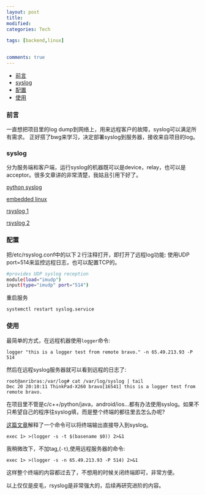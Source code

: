```yaml
---
layout: post
title:
modified:
categories: Tech
 
tags: [backend,linux]

  
comments: true
---
```

<!-- TOC -->

- [前言](#前言)
- [syslog](#syslog)
- [配置](#配置)
- [使用](#使用)

<!-- /TOC -->

### 前言
一直想把项目里的log dump到网络上，用来远程客户的故障，syslog可以满足所有需求。
正好搭了bwg来学习，决定部署syslog到服务器，接收来自项目的log。

### syslog
分为服务端和客户端，运行syslog的机器既可以是device，relay，也可以是acceptor。很多文章讲的非常清楚，我姑且引用下好了。

[python syslog](https://www.cnblogs.com/newguy/p/6093290.html)

[embedded linux](http://blog.csdn.net/yangxuan12580/article/details/51497069)

[rsyslog 1](https://huoding.com/2014/05/09/347)

[rsyslog 2](http://www.cnblogs.com/tobeseeker/archive/2013/03/10/2953250.html)


### 配置

把/etc/rsyslog.conf中的以下２行注释打开，即打开了远程log功能:
使用UDP port=514来监控远程日志，也可以配置TCP的。
```sh
#provides UDP syslog reception
module(load="imudp")
input(type="imudp" port="514")
```
重启服务 
```
systemctl restart syslog.service
```

### 使用
最简单的方式，在远程机器使用`logger`命令:
```
logger "this is a logger test from remote bravo." -n 65.49.213.93 -P 514
```

然后在远程syslog服务器就可以看到远程的日志了:
```
root@anribras:/var/log# cat /var/log/syslog | tail
Dec 20 20:10:11 ThinkPad-X260 bravo[16541] this is a logger test from remote bravo.
```

在项目里不管是c/c++/python/java，android/ios...都有办法使用syslog。如果不只希望自己的程序往syslog填，而是整个终端的都往里去怎么办呢?

[这篇文章](http://urbanautomaton.com/blog/2014/09/09/redirecting-bash-script-output-to-syslog/)解释了一个命令可以将终端输出直接导入到syslog。
```
exec 1> >(logger -s -t $(basename $0)) 2>&1
```

我稍微改下，不加tag,(`-t`),使用远程服务器的命令:

```
exec 1> >(logger -s -n 65.49.213.93 -P 514) 2>&1
```
这样整个终端的内容都过去了，不想用的时候关闭终端即可，非常方便。

以上仅仅是皮毛，rsyslog是非常强大的，后续再研究进阶的内容。
